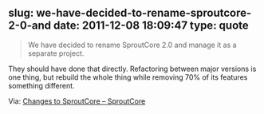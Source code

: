 slug: we-have-decided-to-rename-sproutcore-2-0-and
date: 2011-12-08 18:09:47
type: quote
---

> We have decided to rename SproutCore 2.0 and manage it as a separate project.

They should have done that directly. Refactoring between major versions is one thing, but rebuild the whole thing while removing 70% of its features something different.

 Via: [Changes to SproutCore – SproutCore](http://blog.sproutcore.com/changes-to-sproutcore/)
